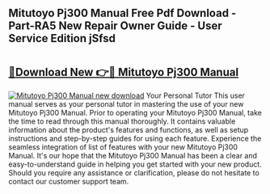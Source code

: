 ## Mitutoyo Pj300 Manual Free Pdf Download - Part-RA5 New Repair Owner Guide - User Service Edition jSfsd

# <h2><a href="http://bc95234.oget.top/?id=Mitutoyo+Pj300+Manual">🔗Download New 👉🔴 Mitutoyo Pj300 Manual</a></h2>

[![Mitutoyo Pj300 Manual new download](https://i.imgur.com/5g1atiW.png)](http://bc95234.oget.top/?id=Mitutoyo+Pj300+Manual)
Your Personal Tutor This user manual serves as your personal tutor in mastering the use of your new Mitutoyo Pj300 Manual. Prior to operating your Mitutoyo Pj300 Manual, take the time to read through this manual thoroughly. It contains valuable information about the product's features and functions, as well as setup instructions and step-by-step guides for using each feature. Experience the seamless integration of list of features with your new Mitutoyo Pj300 Manual. It's our hope that the Mitutoyo Pj300 Manual has been a clear and easy-to-understand guide in helping you get started with your new product. Should you require any assistance or clarification, please do not hesitate to contact our customer support team.
